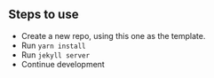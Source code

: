 ## Steps to use
- Create a new repo, using this one as the template.
- Run `yarn install`
- Run `jekyll server`
- Continue development
